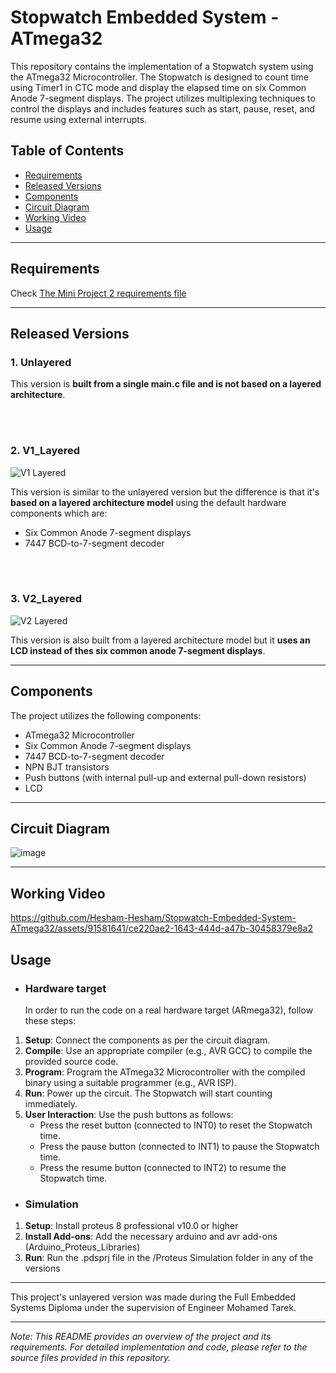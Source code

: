 # Stopwatch  Embedded System - ATmega32

This repository contains the implementation of a Stopwatch system using the ATmega32 Microcontroller. The Stopwatch is designed to count time using Timer1 in CTC mode and display the elapsed time on six Common Anode 7-segment displays. The project utilizes multiplexing techniques to control the displays and includes features such as start, pause, reset, and resume using external interrupts.

## Table of Contents

- [Requirements](#requirements)
- [Released Versions](#released-versions)
- [Components](#components)
- [Circuit Diagram](#circuit-diagram)
- [Working Video](#working-video)
- [Usage](#usage)

---
## Requirements
Check [The Mini Project 2 requirements file](https://github.com/Hesham-Hesham/Stopwatch-Embedded-System-ATmega32/blob/main/Mini%20Project%202%20requirements.pdf)

---
## Released Versions
### 1. Unlayered
This version is **built from a single main.c file and is not based on a layered architecture**.

<br/><br/>

### 2. V1_Layered
![V1 Layered](https://github.com/Hesham-Hesham/Stopwatch-Embedded-System-ATmega32/assets/91581641/69252647-b255-429d-a218-ed7648238a3f)

This version is similar to the unlayered version but the difference is that it's **based on a layered architecture model** using the default hardware components which are:
 - Six Common Anode 7-segment displays
 - 7447 BCD-to-7-segment decoder

<br/><br/>

### 3. V2_Layered

![V2 Layered](https://github.com/Hesham-Hesham/Stopwatch-Embedded-System-ATmega32/assets/91581641/233e5a95-08c2-4965-bb2e-d9f400e305ad)


 This version is also built from a layered architecture model but it **uses an LCD instead of thes six common anode 7-segment displays**.

---
## Components

The project utilizes the following components:

- ATmega32 Microcontroller
- Six Common Anode 7-segment displays
- 7447 BCD-to-7-segment decoder
- NPN BJT transistors
- Push buttons (with internal pull-up and external pull-down resistors)
- LCD

---

## Circuit Diagram

![image](https://github.com/Hesham-Hesham/Stopwatch-Embedded-System-ATmega32/assets/91581641/812a2a99-1174-4787-ab65-279767595fac)


---

## Working Video



https://github.com/Hesham-Hesham/Stopwatch-Embedded-System-ATmega32/assets/91581641/ce220ae2-1643-444d-a47b-30458379e8a2



## Usage
- ### Hardware target
    In order to run the code on a real hardware target (ARmega32), follow these steps:
1. **Setup**: Connect the components as per the circuit diagram.
2. **Compile**: Use an appropriate compiler (e.g., AVR GCC) to compile the provided source code.
3. **Program**: Program the ATmega32 Microcontroller with the compiled binary using a suitable programmer (e.g., AVR ISP).
4. **Run**: Power up the circuit. The Stopwatch will start counting immediately.
5. **User Interaction**: Use the push buttons as follows:
   - Press the reset button (connected to INT0) to reset the Stopwatch time.
   - Press the pause button (connected to INT1) to pause the Stopwatch time.
   - Press the resume button (connected to INT2) to resume the Stopwatch time.

- ### Simulation
1.  **Setup**: Install proteus 8 professional v10.0 or higher
2. **Install Add-ons**: Add the necessary arduino and avr add-ons (Arduino_Proteus_Libraries)
3. **Run**: Run the .pdsprj file in the /Proteus Simulation folder in any of the versions 

---

This project's unlayered version was made during the Full Embedded Systems Diploma under the supervision of Engineer Mohamed Tarek.

---

*Note: This README provides an overview of the project and its requirements. For detailed implementation and code, please refer to the source files provided in this repository.*
